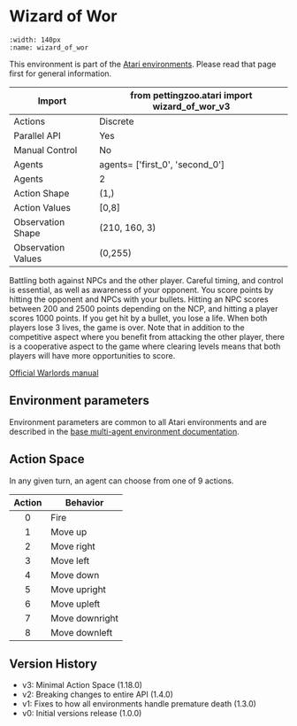 
# Wizard of Wor

```{figure} ../_static/videos/multi-agent-environments/wizard_of_wor.gif
:width: 140px
:name: wizard_of_wor
```

This environment is part of the <a href='..'>Atari environments</a>. Please read that page first for general information.

| Import               | from pettingzoo.atari import wizard_of_wor_v3 |
|----------------------|-----------------------------------------------|
| Actions              | Discrete                                      |
| Parallel API         | Yes                                           |
| Manual Control       | No                                            |
| Agents               | agents= ['first_0', 'second_0']               |
| Agents               | 2                                             |
| Action Shape         | (1,)                                          |
| Action Values        | [0,8]                                         |
| Observation Shape    | (210, 160, 3)                                 |
| Observation Values   | (0,255)                                       |

Battling both against NPCs and the other player. Careful timing, and control is essential, as well as awareness of your opponent. You score points by hitting the opponent and NPCs with your bullets. Hitting an NPC scores between 200 and 2500 points depending on the NCP, and hitting a player scores 1000 points. If you get hit by a bullet, you lose a life. When both players lose 3 lives, the game is over. Note that in addition to the competitive aspect where you benefit from attacking the other player, there is a cooperative aspect to the game where clearing levels means that both players will have more opportunities to score.

[Official Warlords manual](https://atariage.com/manual_html_page.php?SoftwareLabelID=593)

## Environment parameters

Environment parameters are common to all Atari environments and are described in the [base multi-agent environment documentation](../multi-agent-environments).

## Action Space

In any given turn, an agent can choose from one of 9 actions.

| Action | Behavior       |
|:------:|----------------|
|   0    | Fire           |
|   1    | Move up        |
|   2    | Move right     |
|   3    | Move left      |
|   4    | Move down      |
|   5    | Move upright   |
|   6    | Move upleft    |
|   7    | Move downright |
|   8    | Move downleft  |

## Version History

* v3: Minimal Action Space (1.18.0)
* v2: Breaking changes to entire API (1.4.0)
* v1: Fixes to how all environments handle premature death (1.3.0)
* v0: Initial versions release (1.0.0)
